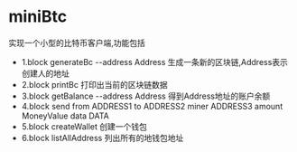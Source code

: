 # miniBtc
实现一个小型的比特币客户端,功能包括

+ 1.block generateBc --address Address 生成一条新的区块链,Address表示创建人的地址
+ 2.block printBc 打印出当前的区块链数据
+ 3.block getBalance --address Address 得到Address地址的账户余额
+ 4.block send from ADDRESS1 to ADDRESS2 miner ADDRESS3 amount MoneyValue data DATA
+ 5.block createWallet 创建一个钱包
+ 6.block listAllAddress 列出所有的地钱包地址

